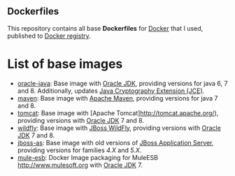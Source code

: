 ## Dockerfiles

This repository contains all base **Dockerfiles** for [Docker](https://www.docker.com/) that I used, published to [Docker registry](https://registry.hub.docker.com/).

# List of base images

* [oracle-java](oracle-java/README.md): Base image with [Oracle JDK](http://www.oracle.com/technetwork/pt/java/javase/downloads/index.html), providing versions for java 6, 7 and 8. Additionally, updates [Java Cryptography Extension (JCE)](http://www.oracle.com/technetwork/java/javase/downloads/jce8-download-2133166.html).
* [maven](maven/README.md): Base image with [Apache Maven](https://maven.apache.org/), providing versions for java 7 and 8.
* [tomcat](tomcat/README.md): Base image with [Apache Tomcat]http://tomcat.apache.org/), providing versions with [Oracle JDK](http://www.oracle.com/technetwork/pt/java/javase/downloads/index.html) 7 and 8.
* [wildfly](wildfly/README.md): Base image with [JBoss WildFly](http://wildfly.org/), providing versions with [Oracle JDK](http://www.oracle.com/technetwork/pt/java/javase/downloads/index.html) 7 and 8.
* [jboss-as](jboss-as/README.md): Base image with old versions of [JBoss Application Server](http://jbossas.jboss.org/), providing versions for families *4.X* and *5.X*.
* [mule-esb](mule-esb/README.md): Docker Image packaging for MuleESB http://www.mulesoft.org with [Oracle JDK](http://www.oracle.com/technetwork/pt/java/javase/downloads/index.html) 7.
